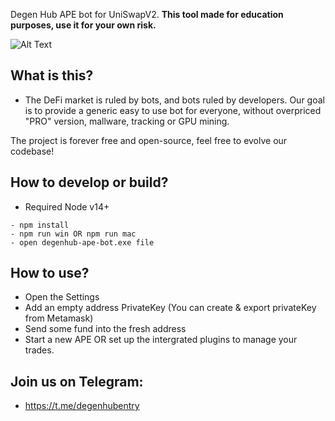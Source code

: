 Degen Hub APE bot for UniSwapV2.
**This tool made for education purposes, use it for your own risk.**

![Alt Text](https://postimg.cc/p9Dw8ChY)

## What is this?
- The DeFi market is ruled by bots, and bots ruled by developers. Our goal is to provide a generic easy to use bot for everyone, without overpriced "PRO" version, mallware, tracking or GPU mining. 

The project is forever free and open-source, feel free to evolve our codebase!

## How to develop or build?
- Required Node v14+
```
- npm install
- npm run win OR npm run mac
- open degenhub-ape-bot.exe file
```

## How to use?
- Open the Settings
- Add an empty address PrivateKey (You can create & export privateKey from Metamask)
- Send some fund into the fresh address
- Start a new APE OR set up the intergrated plugins to manage your trades.

## Join us on Telegram:
- https://t.me/degenhubentry
